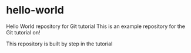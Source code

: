 # hello-world
Hello World repository for Git tutorial
This is an example repository for the Git tutorial on!

This repository is built by step in the tutorial

